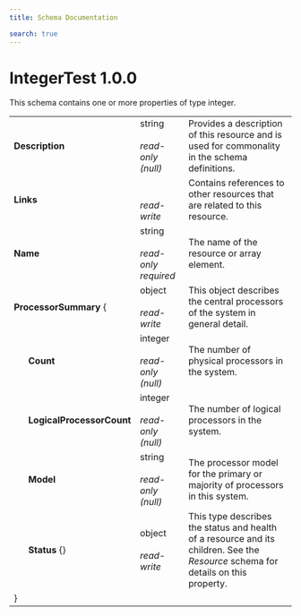 ```yaml
---
title: Schema Documentation

search: true
---
```



# IntegerTest 1.0.0

This schema contains one or more properties of type integer.

|     |     |     |
| --- | --- | --- |
| **Description** | string<br><br>*read-only<br>(null)* | Provides a description of this resource and is used for commonality  in the schema definitions. |
| **Links** | <br><br>*read-write* | Contains references to other resources that are related to this resource. |
| **Name** | string<br><br>*read-only required* | The name of the resource or array element. |
| **ProcessorSummary** { | object<br><br>*read-write* | This object describes the central processors of the system in general detail. |
| &nbsp;&nbsp;&nbsp;&nbsp;&nbsp;&nbsp;**Count** | integer<br><br>*read-only<br>(null)* | The number of physical processors in the system. |
| &nbsp;&nbsp;&nbsp;&nbsp;&nbsp;&nbsp;**LogicalProcessorCount** | integer<br><br>*read-only<br>(null)* | The number of logical processors in the system. |
| &nbsp;&nbsp;&nbsp;&nbsp;&nbsp;&nbsp;**Model** | string<br><br>*read-only<br>(null)* | The processor model for the primary or majority of processors in this system. |
| &nbsp;&nbsp;&nbsp;&nbsp;&nbsp;&nbsp;**Status** {} | object<br><br>*read-write* | This type describes the status and health of a resource and its children. See the *Resource* schema for details on this property. |
| } |   |   |
